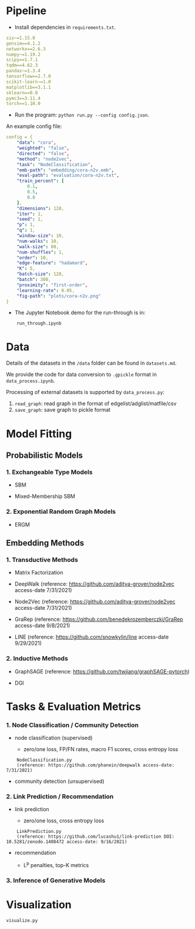 
# Pipeline
- Install dependencies in `requirements.txt`. 
```yaml
six~=1.15.0
gensim==4.1.2
networkx==2.6.3
numpy~=1.19.2
scipy==1.7.1
tqdm==4.62.3
pandas~=1.3.4
tensorflow==2.7.0
scikit-learn~=1.0
matplotlib==3.1.1
sklearn==0.0
pymc3==3.11.4
torch==1.10.0
```

- Run the program: 
`python run.py --config config.json`. 

An example config file: 
```yaml
config = {
    "data": "cora",
    "weighted": "false",
    "directed": "false",
    "method": "node2vec",
    "task": "NodeClassification",
    "emb-path": "embedding/cora-n2v.emb",
    "eval-path": "evaluation/cora-n2v.txt",
    "train_percent": [
        0.1,
        0.5,
        0.8
    ],
    "dimensions": 128,
    "iter": 1,
    "seed": 1,
    "p": 1,
    "q": 1,
    "window-size": 10,
    "num-walks": 10,
    "walk-size": 80,
    "num-shuffles": 1,
    "order": 10,
    "edge-feature": "hadamard",
    "K": 5, 
    "batch-size": 128, 
    "batch": 300,
    "proximity": "first-order", 
    "learning-rate": 0.05, 
    "fig-path": "plots/cora-n2v.png"
}
```

- The Jupyter Notebook demo for the run-through is in:
```
    run_through.ipynb
```

# Data
Details of the datasets in the `/data` folder can be found in `datasets.md`.

We provide the code for data conversion to `.gpickle` format in `data_process.ipynb`. 

Processing of external datasets is supported by `data_process.py`:
1. `read_graph`: read graph in the format of edgelist/adglist/matfile/csv
2. `save_graph`: save graph to pickle format

# Model Fitting
## Probabilistic Models

### 1. Exchangeable Type Models

- SBM
    
- Mixed-Membership SBM

### 2. Exponential Random Graph Models

- ERGM

## Embedding Methods
### 1. Transductive Methods
- Matrix Factorization 

- DeepWalk (reference: https://github.com/aditya-grover/node2vec access-date 7/31/2021)

- Node2Vec (reference: https://github.com/aditya-grover/node2vec access-date 7/31/2021)

- GraRep (reference: https://github.com/benedekrozemberczki/GraRep access-date 9/8/2021)

- LINE (reference: https://github.com/snowkylin/line access-date 9/29/2021)

### 2. Inductive Methods
- GraphSAGE (reference: https://github.com/twjiang/graphSAGE-pytorch)

- DGI


# Tasks & Evaluation Metrics
### 1. Node Classification / Community Detection
- node classification (supervised)

    - zero/one loss, FP/FN rates, macro F1 scores, cross entropy loss
```
    NodeClassification.py
    (reference: https://github.com/phanein/deepwalk access-date: 7/31/2021)
```

- community detection (unsupervised)

### 2. Link Prediction / Recommendation

- link prediction

    - zero/one loss, cross entropy loss
```
    LinkPrediction.py
    (reference: https://github.com/lucashu1/link-prediction DOI: 10.5281/zenodo.1408472 access-date: 9/16/2021)
```

- recommendation
    
    - L<sup>p</sup> penalties, top-K metrics

### 3. Inference of Generative Models


# Visualization
```
visualize.py
```


